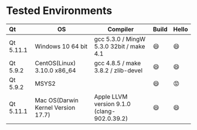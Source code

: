 # Tested Environments

| Qt        | OS                                 | Compiler                                    | Build   | Hello   |
| :-------- | ---------------------------------- | ------------------------------------------- | ------- | ------- |
| Qt 5.11.1 | Windows 10 64 bit                  | gcc 5.3.0 / MingW 5.3.0 32bit / make 4.1    | :smile: | :smile: |
| Qt 5.9.2  | CentOS(Linux) 3.10.0 x86_64        | gcc 4.8.5 / make 3.8.2 / zlib-devel         | :smile: | :smile: |
| Qt 5.9.2  | MSYS2                              |                                             | :smile: | :rage:  |
| Qt 5.11.1 | Mac OS(Darwin Kernel Version 17.7) | Apple LLVM version 9.1.0 (clang-902.0.39.2) | :smile: | :smile: |

